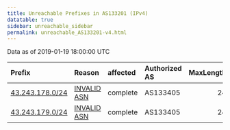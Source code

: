 ```yaml
---
title: Unreachable Prefixes in AS133201 (IPv4)
datatable: true
sidebar: unreachable_sidebar
permalink: unreachable_AS133201-v4.html
---
```


Data as of 2019-01-19 18:00:00 UTC


<div class="datatable-begin"></div>

| Prefix                                                   | Reason                                                                                                  | affected   | Authorized AS   |   MaxLength | Anchor                                       |   unreachable /24s |
|:---------------------------------------------------------|:--------------------------------------------------------------------------------------------------------|:-----------|:----------------|------------:|:---------------------------------------------|-------------------:|
| [43.243.178.0/24](https://stat.ripe.net/43.243.178.0/24) | [INVALID ASN](https://rpki-validator.ripe.net/announcement-preview?asn=AS133201&prefix=43.243.178.0/24) | complete   | AS133405        |          24 | [APNIC](unreachable_APNIC_RPKI_Root-v4.html) |                  1 |
| [43.243.179.0/24](https://stat.ripe.net/43.243.179.0/24) | [INVALID ASN](https://rpki-validator.ripe.net/announcement-preview?asn=AS133201&prefix=43.243.179.0/24) | complete   | AS133405        |          24 | [APNIC](unreachable_APNIC_RPKI_Root-v4.html) |                  1 |

<div class="datatable-end"></div>